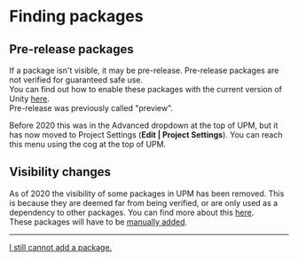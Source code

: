 # Finding packages
## Pre-release packages
If a package isn't visible, it may be pre-release. Pre-release packages are not verified for guaranteed safe use.  
You can find out how to enable these packages with the current version of Unity [here](https://docs.unity3d.com/Manual/pack-preview.html).  
Pre-release was previously called "preview".

Before 2020 this was in the Advanced dropdown at the top of UPM, but it has now moved to Project Settings (**Edit | Project Settings**). You can reach this menu using the cog at the top of UPM.  

## Visibility changes
As of 2020 the visibility of some packages in UPM has been removed. This is because they are deemed far from being verified, or are only used as a dependency to other packages. You can find more about this [here](https://forum.unity.com/threads/visibility-changes-for-preview-packages-in-2020-1.910880/).  
These packages will have to be [manually added](Manually%20Adding%20Packages.md).

---  

[I still cannot add a package.](Manually%20Adding%20Packages.md)
